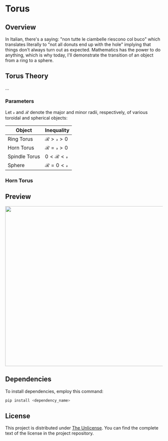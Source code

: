 # Torus

## Overview

In Italian, there's a saying: "non tutte le ciambelle riescono col buco" which translates literally to "not all donuts end up with the hole" implying that things don't always turn out as expected. Mathematics has the power to do anything, which is why today, I'll demonstrate the transition of an object from a ring to a sphere.

## Torus Theory

...

### Parameters

Let $\mathcal{r}$ and $\mathcal{R}$ denote the major and minor radii, respectively, of various toroidal and spherical objects:

| Object | Inequality |
| ---------- | ----------- |
| Ring Torus | $\mathcal{R} > \mathcal{r} > 0$ |
| Horn Torus | $\mathcal{R} = \mathcal{r} > 0$ |
| Spindle Torus | $0 < \mathcal{R} < \mathcal{r}$ |
| Sphere | $\mathcal{R} = 0 < \mathcal{r}$ |


### Horn Torus

## Preview

<img src="https://github.com/robertovicario/Torus/assets/119845903/f9cd8bdd-409f-4c5b-8d15-d2545e5c68e0" width="512">

## Dependencies

To install dependencies, employ this command:

```py
pip install <dependency_name>
```

## License

This project is distributed under [The Unlicense](https://opensource.org/license/unlicense). You can find the complete text of the license in the project repository.
